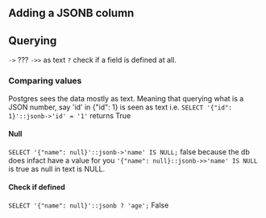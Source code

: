 ## Adding a JSONB column

## Querying
`->` ???
`->>` as text
`?` check if a field is defined at all.

### Comparing values
Postgres sees the data mostly as text. Meaning that querying what is a JSON number, say 'id' in {"id": 1} is seen as text i.e. `SELECT '{"id": 1}'::jsonb->'id' = '1'` returns True

#### Null
`SELECT '{"name": null}'::jsonb->'name' IS NULL;` false because the db does infact have a value for you
`'{"name": null}::jsonb->>'name' IS NULL` is true as null in text is NULL.

#### Check if defined
`SELECT '{"name": null}'::jsonb ? 'age';` False

